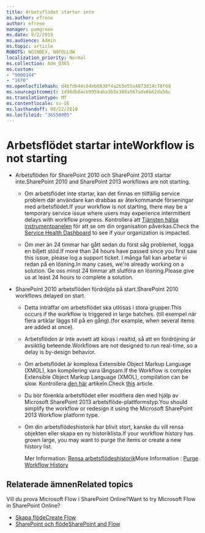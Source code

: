 ```yaml
---
title: Arbetsflödet startar inte
ms.author: efrene
author: efrene
manager: pamgreen
ms.date: 8/2/2019
ms.audience: Admin
ms.topic: article
ROBOTS: NOINDEX, NOFOLLOW
localization_priority: Normal
ms.collection: Adm_O365
ms.custom:
- "9000144"
- "1670"
ms.openlocfilehash: d4bfdb44c04eb6838f4a265e55a4873d14c78f6d
ms.sourcegitcommit: 1d98db8acb9959aba3b5e308a567ade6b62da56c
ms.translationtype: MT
ms.contentlocale: sv-SE
ms.lasthandoff: 08/22/2019
ms.locfileid: "36558005"
---
```

# <a name="workflow-is-not-starting"></a><span data-ttu-id="59edc-102">Arbetsflödet startar inte</span><span class="sxs-lookup"><span data-stu-id="59edc-102">Workflow is not starting</span></span>

- <span data-ttu-id="59edc-103">Arbetsflöden för SharePoint 2010 och SharePoint 2013 startar inte.</span><span class="sxs-lookup"><span data-stu-id="59edc-103">SharePoint 2010 and SharePoint 2013 workflows are not starting.</span></span>

    - <span data-ttu-id="59edc-104">Om arbetsflödet inte startar, kan det finnas en tillfällig service problem där användare kan drabbas av återkommande förseningar med arbetsflödet.</span><span class="sxs-lookup"><span data-stu-id="59edc-104">If your workflow is not starting, there may be a temporary service issue where users may experience intermittent delays with workflow progress.</span></span> <span data-ttu-id="59edc-105">Kontrollera att [Tjänsten hälsa instrumentpanelen](https:/admin.microsoft.com/AdminPortal/Home#/servicehealth) för att se om din organisation påverkas.</span><span class="sxs-lookup"><span data-stu-id="59edc-105">Check the [Service Health Dashboard](https:/admin.microsoft.com/AdminPortal/Home#/servicehealth) to see if your organization is impacted.</span></span>

    - <span data-ttu-id="59edc-106">Om mer än 24 timmar har gått sedan du först såg problemet, logga en biljett stöd.</span><span class="sxs-lookup"><span data-stu-id="59edc-106">If more than 24 hours have passed since you first saw this issue, please log a support ticket.</span></span> <span data-ttu-id="59edc-107">I många fall kan arbetar vi redan på en lösning.</span><span class="sxs-lookup"><span data-stu-id="59edc-107">In many cases, we're already working on a solution.</span></span> <span data-ttu-id="59edc-108">Ge oss minst 24 timmar att slutföra en lösning.</span><span class="sxs-lookup"><span data-stu-id="59edc-108">Please give us at least 24 hours to complete a solution.</span></span>

- <span data-ttu-id="59edc-109">SharePoint 2010 arbetsflöden fördröjda på start.</span><span class="sxs-lookup"><span data-stu-id="59edc-109">SharePoint 2010 workflows delayed on start.</span></span>

    - <span data-ttu-id="59edc-110">Detta inträffar om arbetsflödet ska utlösas i stora grupper.</span><span class="sxs-lookup"><span data-stu-id="59edc-110">This occurs if the workflow is triggered in large batches.</span></span> <span data-ttu-id="59edc-111">(till exempel när flera artiklar läggs till på en gång).</span><span class="sxs-lookup"><span data-stu-id="59edc-111">(for example, when several items are added at once).</span></span>

    - <span data-ttu-id="59edc-112">Arbetsflöden är inte avsett att köras i realtid, så att en fördröjning är avsiktlig beteende.</span><span class="sxs-lookup"><span data-stu-id="59edc-112">Workflows are not designed to run real-time, so a delay is by-design behavior.</span></span>

   -  <span data-ttu-id="59edc-113">Om arbetsflödet är komplexa Extensible Object Markup Language (XMOL), kan kompilering vara långsam.</span><span class="sxs-lookup"><span data-stu-id="59edc-113">If the Workflow is complex Extensible Object Markup Language (XMOL), compilation can be slow.</span></span> <span data-ttu-id="59edc-114">Kontrollera [den här](https://support.microsoft.com/en-us/kb/3043697) artikeln.</span><span class="sxs-lookup"><span data-stu-id="59edc-114">Check [this](https://support.microsoft.com/en-us/kb/3043697) article.</span></span>

    - <span data-ttu-id="59edc-115">Du bör förenkla arbetsflödet eller modifiera den med hjälp av Microsoft SharePoint 2013 arbetsflöde-plattformstyp.</span><span class="sxs-lookup"><span data-stu-id="59edc-115">You should simplify the workflow or redesign it using the Microsoft SharePoint 2013 Workflow platform type.</span></span>

    - <span data-ttu-id="59edc-116">Om din arbetsflödeshistorik har blivit stort, kanske du vill rensa objekten eller skapa en ny historiklista.</span><span class="sxs-lookup"><span data-stu-id="59edc-116">If your workflow history has grown large, you may want to purge the items or create a new history list.</span></span>

        <span data-ttu-id="59edc-117">Mer Information: [Rensa arbetsflödeshistorik](https://blogs.technet.microsoft.com/marj/2015/08/07/sharepoint-2010-workflows-best-practice-purge-workflow-history-list-items/)</span><span class="sxs-lookup"><span data-stu-id="59edc-117">More Information : [Purge Workflow History](https://blogs.technet.microsoft.com/marj/2015/08/07/sharepoint-2010-workflows-best-practice-purge-workflow-history-list-items/)</span></span>


## <a name="related-topics"></a><span data-ttu-id="59edc-118">Relaterade ämnen</span><span class="sxs-lookup"><span data-stu-id="59edc-118">Related topics</span></span>
<span data-ttu-id="59edc-119">Vill du prova Microsoft Flow i SharePoint Online?</span><span class="sxs-lookup"><span data-stu-id="59edc-119">Want to try Microsoft Flow in SharePoint Online?</span></span>
- [<span data-ttu-id="59edc-120">Skapa flöde</span><span class="sxs-lookup"><span data-stu-id="59edc-120">Create Flow</span></span>](https://support.office.com/article/Create-a-flow-for-a-list-or-library-in-SharePoint-Online-or-OneDrive-for-Business-a9c3e03b-0654-46af-a254-20252e580d01) 
- [<span data-ttu-id="59edc-121">SharePoint och flöde</span><span class="sxs-lookup"><span data-stu-id="59edc-121">SharePoint and Flow</span></span>](https://flow.microsoft.com/blog/sharepoint-and-flow/) 


